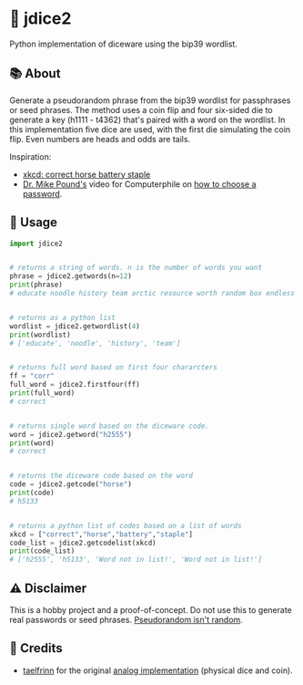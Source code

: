 # 🎲 jdice2
Python implementation of diceware using the bip39 wordlist.

## :books: About
Generate a pseudorandom phrase from the bip39 wordlist for passphrases or seed phrases. The method uses a coin flip and four six-sided die to generate a key (h1111 - t4362) that's paired with a word on the wordlist. In this implementation five dice are used, with the first die simulating the coin flip. Even numbers are heads and odds are tails. 

Inspiration: 
- [xkcd: correct horse battery staple](https://xkcd.com/936/)
- [Dr. Mike Pound's](https://github.com/mikepound) video for Computerphile on [how to choose a password](https://www.youtube.com/watch?v=3NjQ9b3pgIg). 

## :eyes: Usage
```python
import jdice2


# returns a string of words. n is the number of words you want
phrase = jdice2.getwords(n=12)
print(phrase)
# educate noodle history team arctic resource worth random box endless engage unveil


# returns as a python list
wordlist = jdice2.getwordlist(4)
print(wordlist)
# ['educate', 'noodle', 'history', 'team']


# returns full word based on first four chararcters
ff = "corr"
full_word = jdice2.firstfour(ff)
print(full_word)
# correct


# returns single word based on the diceware code.
word = jdice2.getword("h2555")
print(word)
# correct


# returns the diceware code based on the word
code = jdice2.getcode("horse")
print(code)
# h5133


# returns a python list of codes based on a list of words
xkcd = ["correct","horse","battery","staple"]
code_list = jdice2.getcodelist(xkcd)
print(code_list)
# ['h2555', 'h5133', 'Word not in list!', 'Word not in list!']
```

## :warning: Disclaimer
This is a hobby project and a proof-of-concept. Do not use this to generate real passwords or seed phrases. [Pseudorandom isn't random](https://simplicable.com/new/pseudorandom-vs-random).

## :mega: Credits
- [taelfrinn](https://github.com/taelfrinn/) for the original [analog implementation](https://github.com/taelfrinn/Bip39-diceware) (physical dice and coin).
